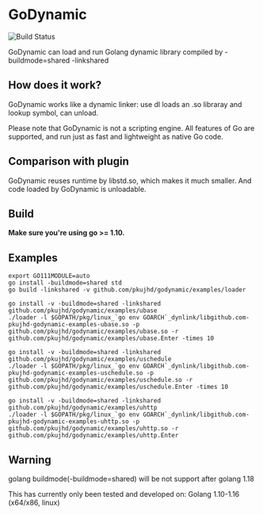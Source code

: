 
# GoDynamic

![Build Status](https://github.com/pkujhd/godynamic/workflows/godynamic%20Testing/badge.svg)

GoDynamic can load and run Golang dynamic library compiled by -buildmode=shared -linkshared

## How does it work?

GoDynamic works like a dynamic linker: use dl loads an .so libraray and lookup symbol, can unload.

Please note that GoDynamic is not a scripting engine. All features of Go are supported, and run just as fast and lightweight as native Go code.

## Comparison with plugin

GoDynamic reuses runtime by libstd.so, which makes it much smaller. And code loaded by GoDynamic is unloadable.

## Build

**Make sure you're using go >= 1.10.**

## Examples

```
export GO111MODULE=auto
go install -buildmode=shared std
go build -linkshared -v github.com/pkujhd/godynamic/examples/loader

go install -v -buildmode=shared -linkshared github.com/pkujhd/godynamic/examples/ubase
./loader -l $GOPATH/pkg/linux_`go env GOARCH`_dynlink/libgithub.com-pkujhd-godynamic-examples-ubase.so -p github.com/pkujhd/godynamic/examples/ubase.so -r github.com/pkujhd/godynamic/examples/ubase.Enter -times 10

go install -v -buildmode=shared -linkshared github.com/pkujhd/godynamic/examples/uschedule
./loader -l $GOPATH/pkg/linux_`go env GOARCH`_dynlink/libgithub.com-pkujhd-godynamic-examples-uschedule.so -p github.com/pkujhd/godynamic/examples/uschedule.so -r github.com/pkujhd/godynamic/examples/uschedule.Enter -times 10

go install -v -buildmode=shared -linkshared github.com/pkujhd/godynamic/examples/uhttp
./loader -l $GOPATH/pkg/linux_`go env GOARCH`_dynlink/libgithub.com-pkujhd-godynamic-examples-uhttp.so -p github.com/pkujhd/godynamic/examples/uhttp.so -r github.com/pkujhd/godynamic/examples/uhttp.Enter

```

## Warning
golang buildmode(-buildmode=shared) will be not support after golang 1.18

This has currently only been tested and developed on:
Golang 1.10-1.16 (x64/x86, linux)
